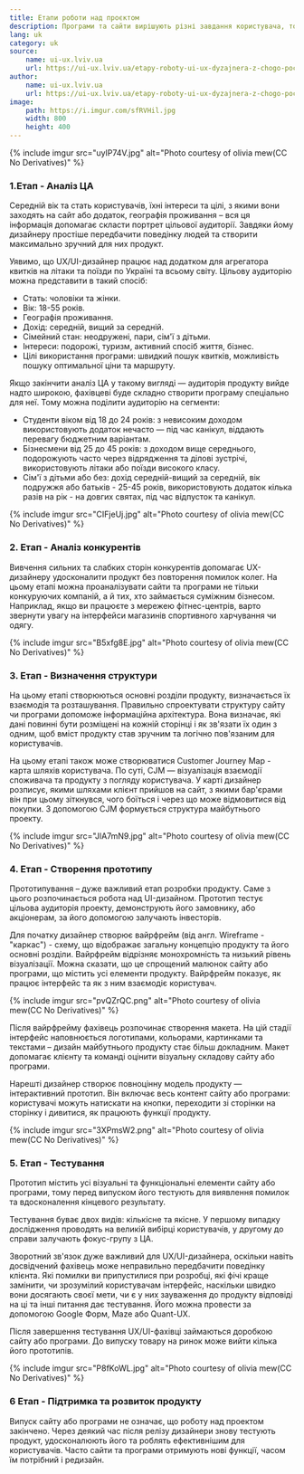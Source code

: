 ```yaml
---
title: Етапи роботи над проєктом 
description: Програми та сайти вирішують різні завдання користувача, тому процес створення інтерфейсу не може бути строго регламентований. Однак роботу UX/UI-фахівця можна умовно поділити на кілька етапів.
lang: uk
category: uk
source:
    name: ui-ux.lviv.ua
    url: https://ui-ux.lviv.ua/etapy-roboty-ui-ux-dyzajnera-z-chogo-pochaty-robotu-nad-proektom
author:
    name: ui-ux.lviv.ua
    url: https://ui-ux.lviv.ua/etapy-roboty-ui-ux-dyzajnera-z-chogo-pochaty-robotu-nad-proektom
image:
    path: https://i.imgur.com/sfRVHil.jpg
    width: 800
    height: 400
---
```


{% include imgur src="uylP74V.jpg" alt="Photo courtesy of olivia mew(CC No Derivatives)" %}

### 1.Етап - Аналіз ЦА

Середній вік та стать користувачів, їхні інтереси та цілі, з якими вони заходять на сайт або додаток, географія проживання 
– вся ця інформація допомагає скласти портрет цільової аудиторії. Завдяки йому дизайнеру простіше передбачити поведінку 
людей та створити максимально зручний для них продукт.

Уявимо, що UX/UI-дизайнер працює над додатком для агрегатора квитків на літаки та поїзди по Україні та всьому світу. 
Цільову аудиторію можна представити в такий спосіб:

- Стать: чоловіки та жінки.
- Вік: 18-55 років.
- Географія проживання.
- Дохід: середній, вищий за середній.
- Сімейний стан: неодружені, пари, сім'ї з дітьми.
- Інтереси: подорожі, туризм, активний спосіб життя, бізнес.
- Цілі використання програми: швидкий пошук квитків, можливість пошуку оптимальної ціни та маршруту.

Якщо закінчити аналіз ЦА у такому вигляді — аудиторія продукту вийде надто широкою, фахівцеві буде складно створити програму 
спеціально для неї. Тому можна поділити аудиторію на сегменти:

- Студенти віком від 18 до 24 років: з невисоким доходом використовують додаток нечасто — під час канікул, віддають 
перевагу бюджетним варіантам.
- Бізнесмени від 25 до 45 років: з доходом вище середнього, подорожують часто через відрядження та ділові зустрічі, 
використовують літаки або поїзди високого класу.
- Сім'ї з дітьми або без: дохід середній-вищий за середній, вік подружжя або батьків - 25-45 років, використовують додаток 
кілька разів на рік - на довгих святах, під час відпусток та канікул.

{% include imgur src="CIFjeUj.jpg" alt="Photo courtesy of olivia mew(CC No Derivatives)" %}

### 2. Етап - Аналіз конкурентів

Вивчення сильних та слабких сторін конкурентів допомагає UX-дизайнеру удосконалити продукт без повторення помилок колег. 
На цьому етапі можна проаналізувати сайти та програми не тільки конкуруючих компаній, а й тих, хто займається суміжним бізнесом. 
Наприклад, якщо ви працюєте з мережею фітнес-центрів, варто звернути увагу на інтерфейси магазинів спортивного харчування 
чи одягу.

{% include imgur src="B5xfg8E.jpg" alt="Photo courtesy of olivia mew(CC No Derivatives)" %}

### 3. Етап - Визначення структури

На цьому етапі створюються основні розділи продукту, визначається їх взаємодія та розташування. Правильно спроектувати 
структуру сайту чи програми допоможе інформаційна архітектура. Вона визначає, які дані повинні бути розміщені на кожній 
сторінці і як зв'язати їх один з одним, щоб вміст продукту став зручним та логічно пов'язаним для користувачів.

На цьому етапі також може створюватися Customer Journey Map - карта шляхів користувача. По суті, CJM — візуалізація 
взаємодії споживача та продукту з погляду користувача. У карті дизайнер розписує, якими шляхами клієнт прийшов на сайт, 
з якими бар'єрами він при цьому зіткнувся, чого боїться і через що може відмовитися від покупки. З допомогою CJM формується 
структура майбутнього проекту.

{% include imgur src="JlA7mN9.jpg" alt="Photo courtesy of olivia mew(CC No Derivatives)" %}

### 4. Етап - Створення прототипу

Прототипування – дуже важливий етап розробки продукту. Саме з цього розпочинається робота над UI-дизайном. Прототип тестує 
цільова аудиторія проекту, демонструють його замовнику, або акціонерам, за його допомогою залучають інвесторів.

Для початку дизайнер створює вайрфрейм (від англ. Wireframe - "каркас") - схему, що відображає загальну концепцію продукту 
та його основні розділи. Вайрфрейм відрізняє монохромність та низький рівень візуалізації. Можна сказати, що це спрощений 
малюнок сайту або програми, що містить усі елементи продукту. Вайрфрейм показує, як працює інтерфейс та як з ним взаємодіє 
користувач.

{% include imgur src="pvQZrQC.png" alt="Photo courtesy of olivia mew(CC No Derivatives)" %}

Після вайрфрейму фахівець розпочинає створення макета. На цій стадії інтерфейс наповнюється логотипами, кольорами, картинками 
та текстами – дизайн майбутнього продукту стає більш докладним. Макет допомагає клієнту та команді оцінити візуальну 
складову сайту або програми.

Нарешті дизайнер створює повноцінну модель продукту — інтерактивний прототип. Він включає весь контент сайту або програми: 
користувачі можуть натискати на кнопки, переходити зі сторінки на сторінку і дивитися, як працюють функції продукту.

{% include imgur src="3XPmsW2.png" alt="Photo courtesy of olivia mew(CC No Derivatives)" %}

### 5. Етап - Тестування

Прототип містить усі візуальні та функціональні елементи сайту або програми, тому перед випуском його тестують для виявлення 
помилок та вдосконалення кінцевого результату.

Тестування буває двох видів: кількісне та якісне. У першому випадку дослідження проводять на великій вибірці користувачів, 
у другому до справи залучають фокус-групу з ЦА.

Зворотний зв'язок дуже важливий для UX/UI-дизайнера, оскільки навіть досвідчений фахівець може неправильно передбачити 
поведінку клієнта. Які помилки ви припустилися при розробці, які фічі краще замінити, чи зрозумілий користувачам інтерфейс, 
наскільки швидко вони досягають своєї мети, чи є у них зауваження до продукту відповіді на ці та інші питання дає тестування. 
Його можна провести за допомогою Google Форм, Maze або Quant-UX.

Після завершення тестування UX/UI-фахівці займаються доробкою сайту або програми. До випуску товару на ринок може вийти 
кілька його прототипів.

{% include imgur src="P8fKoWL.jpg" alt="Photo courtesy of olivia mew(CC No Derivatives)" %}

### 6 Етап - Підтримка та розвиток продукту

Випуск сайту або програми не означає, що роботу над проектом закінчено. Через деякий час після релізу дизайнери знову тестують 
продукт, удосконалюють його та роблять ефективнішим для користувачів. Часто сайти та програми отримують нові функції, 
часом їм потрібний і редизайн.











